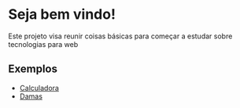 # Seja bem vindo!

 Este projeto visa reunir coisas básicas para começar a estudar sobre tecnologias para web
 
 
 ## Exemplos
 
 * [Calculadora](calculadora)
 * [Damas](damas)
 

